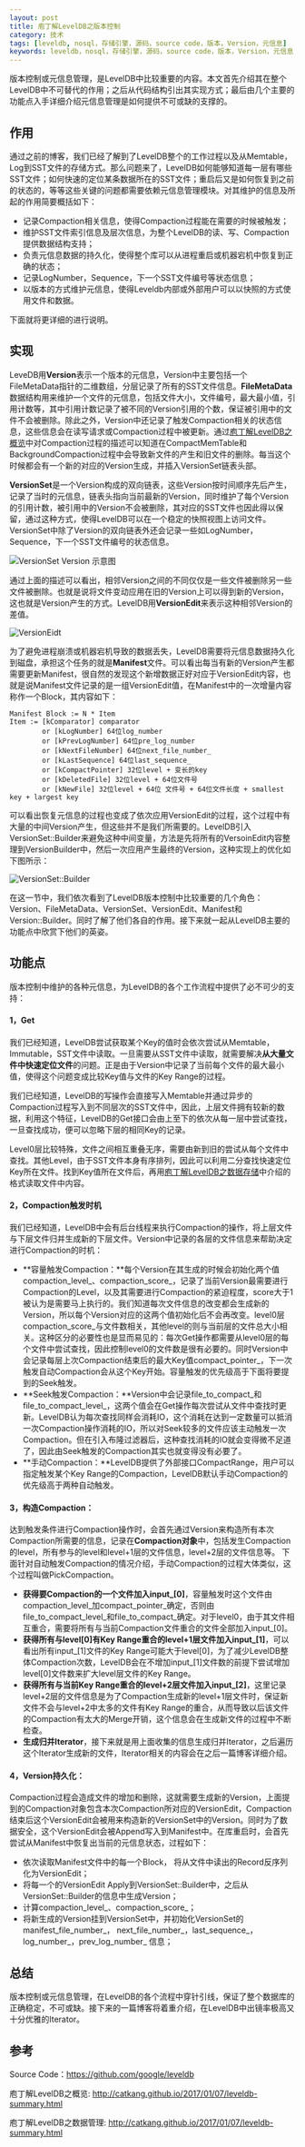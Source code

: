 ```yaml
---
layout: post
title: 庖丁解LevelDB之版本控制
category: 技术
tags: [leveldb, nosql，存储引擎，源码，source code，版本，Version，元信息]
keywords: leveldb，nosql，存储引擎，源码，source code，版本，Version，元信息
---
```


版本控制或元信息管理，是LevelDB中比较重要的内容。本文首先介绍其在整个LevelDB中不可替代的作用；之后从代码结构引出其实现方式；最后由几个主要的功能点入手详细介绍元信息管理是如何提供不可或缺的支撑的。



## **作用**

通过之前的博客，我们已经了解到了LevelDB整个的工作过程以及从Memtable，Log到SST文件的存储方式。那么问题来了，LevelDB如何能够知道每一层有哪些SST文件；如何快速的定位某条数据所在的SST文件；重启后又是如何恢复到之前的状态的，等等这些关键的问题都需要依赖元信息管理模块。对其维护的信息及所起的作用简要概括如下：

- 记录Compaction相关信息，使得Compaction过程能在需要的时候被触发；
- 维护SST文件索引信息及层次信息，为整个LevelDB的读、写、Compaction提供数据结构支持；
- 负责元信息数据的持久化，使得整个库可以从进程重启或机器宕机中恢复到正确的状态；
- 记录LogNumber，Sequence，下一个SST文件编号等状态信息；
- 以版本的方式维护元信息，使得Leveldb内部或外部用户可以以快照的方式使用文件和数据。

下面就将更详细的进行说明。

## **实现**

LeveDB用**Version**表示一个版本的元信息，Version中主要包括一个FileMetaData指针的二维数组，分层记录了所有的SST文件信息。**FileMetaData**数据结构用来维护一个文件的元信息，包括文件大小，文件编号，最大最小值，引用计数等，其中引用计数记录了被不同的Version引用的个数，保证被引用中的文件不会被删除。除此之外，Version中还记录了触发Compaction相关的状态信息，这些信息会在读写请求或Compaction过程中被更新。通过[庖丁解LevelDB之概览](http://catkang.github.io/2017/01/07/leveldb-summary.html)中对Compaction过程的描述可以知道在CompactMemTable和BackgroundCompaction过程中会导致新文件的产生和旧文件的删除。每当这个时候都会有一个新的对应的Version生成，并插入VersionSet链表头部。

**VersionSet**是一个Version构成的双向链表，这些Version按时间顺序先后产生，记录了当时的元信息，链表头指向当前最新的Version，同时维护了每个Version的引用计数，被引用中的Version不会被删除，其对应的SST文件也因此得以保留，通过这种方式，使得LevelDB可以在一个稳定的快照视图上访问文件。VersionSet中除了Version的双向链表外还会记录一些如LogNumber，Sequence，下一个SST文件编号的状态信息。

![VersionSet Version 示意图](http://catkang.github.io/assets/img/leveldb_version/overview.png)

通过上面的描述可以看出，相邻Version之间的不同仅仅是一些文件被删除另一些文件被删除。也就是说将文件变动应用在旧的Version上可以得到新的Version，这也就是Version产生的方式。LevelDB用**VersionEdit**来表示这种相邻Version的差值。

 ![VersionEidt](http://catkang.github.io/assets/img/leveldb_version/version_edit.png)

为了避免进程崩溃或机器宕机导致的数据丢失，LevelDB需要将元信息数据持久化到磁盘，承担这个任务的就是**Manifest**文件。可以看出每当有新的Version产生都需要更新Manifest，很自然的发现这个新增数据正好对应于VersionEdit内容，也就是说Manifest文件记录的是一组VersionEdit值，在Manifest中的一次增量内容称作一个Block，其内容如下：

```
Manifest Block := N * Item
Item := [kComparator] comparator
		or [kLogNumber] 64位log_number
		or [kPrevLogNumber] 64位pre_log_number
		or [kNextFileNumber] 64位next_file_number_
		or [kLastSequence] 64位last_sequence_
		or [kCompactPointer] 32位level + 变长的key
		or [kDeletedFile] 32位level + 64位文件号
		or [kNewFile] 32位level + 64位 文件号 + 64位文件长度 + smallest key + largest key
```

可以看出恢复元信息的过程也变成了依次应用VersionEdit的过程，这个过程中有大量的中间Version产生，但这些并不是我们所需要的。LevelDB引入VersionSet::Builder来避免这种中间变量，方法是先将所有的VersoinEdit内容整理到VersionBuilder中，然后一次应用产生最终的Version，这种实现上的优化如下图所示：

![VersionSet::Builder](http://catkang.github.io/assets/img/leveldb_version/version_builder.png)

在这一节中，我们依次看到了LevelDB版本控制中比较重要的几个角色：Version、FileMetaData、VersionSet、VersionEdit、Manifest和Version::Builder。同时了解了他们各自的作用。接下来就一起从LevelDB主要的功能点中欣赏下他们的英姿。

## **功能点**

版本控制中维护的各种元信息，为LevelDB的各个工作流程中提供了必不可少的支持：

#### **1，Get**

我们已经知道，LevelDB尝试获取某个Key的值时会依次尝试从Memtable，Immutable，SST文件中读取。一旦需要从SST文件中读取，就需要解决**从大量文件中快速定位文件**的问题。正是由于Version中记录了当前每个文件的最大最小值，使得这个问题变成比较Key值与文件的Key Range的过程。

我们已经知道，LevelDB的写操作会直接写入Memtable并通过异步的Compaction过程写入到不同层次的SST文件中，因此，上层文件拥有较新的数据，利用这个特征，LevelDB的Get接口会由上至下的依次从每一层中尝试查找，一旦查找成功，便可以忽略下层的相同Key的记录。

Level0层比较特殊，文件之间相互重叠无序，需要由新到旧的尝试从每个文件中查找。其他Level，由于SST文件本身有序排列，因此可以利用二分查找快速定位Key所在文件。找到Key值所在文件后，再用[庖丁解LevelDB之数据存储](http://catkang.github.io/2017/01/17/leveldb-data.html)中介绍的格式读取文件中内容。

#### **2，Compaction触发时机**

我们已经知道，LevelDB中会有后台线程来执行Compaction的操作，将上层文件与下层文件归并生成新的下层文件。Version中记录的各层的文件信息来帮助决定进行Compaction的时机：

- **容量触发Compaction：**每个Version在其生成的时候会初始化两个值compaction\_level\_、compaction\_score\_，记录了当前Version最需要进行Compaction的Level，以及其需要进行Compaction的紧迫程度，score大于1被认为是需要马上执行的。我们知道每次文件信息的改变都会生成新的Version，所以每个Version对应的这两个值初始化后不会再改变。level0层compaction\_score\_与文件数相关，其他level的则与当前层的文件总大小相关。这种区分的必要性也是显而易见的：每次Get操作都需要从level0层的每个文件中尝试查找，因此控制level0的文件数是很有必要的。同时Version中会记录每层上次Compaction结束后的最大Key值compact\_pointer\_，下一次触发自动Compaction会从这个Key开始。容量触发的优先级高于下面将要提到的Seek触发。
- **Seek触发Compaction：**Version中会记录file\_to\_compact_和file\_to\_compact\_level\_，这两个值会在Get操作每次尝试从文件中查找时更新。LevelDB认为每次查找同样会消耗IO，这个消耗在达到一定数量可以抵消一次Compaction操作消耗的IO，所以对Seek较多的文件应该主动触发一次Compaction。但在引入布隆过滤器后，这种查找消耗的IO就会变得微不足道了，因此由Seek触发的Compaction其实也就变得没有必要了。
- **手动Compaction：**LevelDB提供了外部接口CompactRange，用户可以指定触发某个Key Range的Compaction，LevelDB默认手动Compaction的优先级高于两种自动触发。

#### **3，构造Compaction：**

达到触发条件进行Compaction操作时，会首先通过Version来构造所有本次Compaction所需要的信息，记录在**Compaction对象**中，包括发生Compaction的level，所有参与的level和level+1层的文件信息，level+2层的文件信息等。 下面针对自动触发Compaction的情况介绍，手动Compaction的过程大体类似，这个过程叫做PickCompaction。

- **获得要Compaction的一个文件加入input\_[0]**，容量触发时这个文件由compaction\_level\_加compact\_pointer\_确定，否则由file\_to\_compact\_level\_和file\_to\_compact_确定。对于level0，由于其文件相互重合，需要将所有与当前Compaction文件重合的文件全部加入input\_[0]。
- **获得所有与level[0]有Key Range重合的level+1层文件加入input\_[1]**，可以看出所有input\_[1]文件的Key Range可能大于level[0]，为了减少LevelDB整体Compaction次数，LevelDB会在不增加input\_[1]文件数的前提下尝试增加level[0]文件数来扩大level层文件的Key Range。
- **获得所有与当前Key Range重合的level+2层文件加入input\_[2]**，这里记录level+2层的文件信息是为了Compaction生成新的level+1层文件时，保证新文件不会与level+2中太多的文件有Key Range的重合，从而导致以后该文件的Compaction有太大的Merge开销，这个信息会在生成新文件的过程中不断检查。
- **生成归并Iterator**，接下来就是用上面收集的信息生成归并Iterator，之后遍历这个Iterator生成新的文件，Iterator相关的内容会在之后一篇博客详细介绍。

#### **4，Version持久化：**

Compaction过程会造成文件的增加和删除，这就需要生成新的Version，上面提到的Compaction对象包含本次Compaction所对应的VersionEdit，Compaction结束后这个VersionEdit会被用来构造新的VersionSet中的Version。同时为了数据安全，这个VersionEdit会被Append写入到Manifest中。在库重启时，会首先尝试从Manifest中恢复出当前的元信息状态，过程如下：

- 依次读取Manifest文件中的每一个Block， 将从文件中读出的Record反序列化为VersionEdit；
- 将每一个的VersionEdit Apply到VersionSet::Builder中，之后从VersionSet::Builder的信息中生成Version；
- 计算compaction\_level\_、compaction\_score\_；
- 将新生成的Version挂到VersionSet中，并初始化VersionSet的manifest_file_number_， next_file_number_，last_sequence_，log_number_，prev_log_number_ 信息；




## **总结**

版本控制或元信息管理，在LevelDB的各个流程中穿针引线，保证了整个数据库的正确稳定，不可或缺。接下来的一篇博客将着重介绍，在LevelDB中出镜率极高又十分优雅的Iterator。



## **参考**

Source Code：https://github.com/google/leveldb

庖丁解LevelDB之概览: http://catkang.github.io/2017/01/07/leveldb-summary.html

庖丁解LevelDB之数据管理: http://catkang.github.io/2017/01/07/leveldb-summary.html

